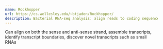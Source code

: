 ```yaml
---
name: Rockhopper
url: https://cs.wellesley.edu/~btjaden/Rockhopper/
description: Bacterial RNA-seq analysis: align reads to coding sequences, rRNAs, tRNAs, and miscellaneous RNAs
---
```


Can align on both the sense and anti-sense strand, assemble transcripts, identify transcript boundaries, discover novel transcripts such as small RNAs
